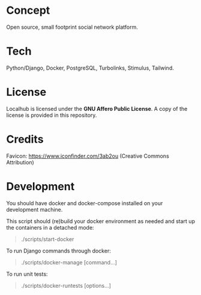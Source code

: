 # Concept

Open source, small footprint social network platform.

# Tech

Python/Django, Docker, PostgreSQL, Turbolinks, Stimulus, Tailwind.

# License

Localhub is licensed under the **GNU Affero Public License**. A copy of the license is provided in this repository.

# Credits

Favicon: https://www.iconfinder.com/3ab2ou (Creative Commons Attribution)

# Development

You should have docker and docker-compose installed on your development machine.

This script should (re)build your docker environment as needed and start up the containers in a detached mode:

> ./scripts/start-docker

To run Django commands through docker:

> ./scripts/docker-manage [command...]

To run unit tests:

> ./scripts/docker-runtests [options...]
